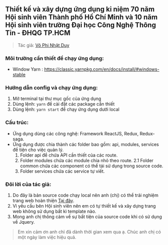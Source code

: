 ## Thiết kế và xây dựng ứng dụng kỉ niệm 70 năm Hội sinh viên Thành phố Hồ Chí Minh và 10 năm Hội sinh viên trường Đại học Công Nghệ Thông Tin - ĐHQG TP.HCM

> Tác giả: [Võ Phi Nhật Duy](https://www.facebook.com/NTBGN/)

### Môi trường cần thiết để chạy ứng dụng:

- Window Yarn : https://classic.yarnpkg.com/en/docs/install/#windows-stable

### Hướng dẫn config và chạy ứng dụng:

1. Mở terminal tại thư mục gốc của ứng dụng
2. Dùng lệnh: `yarn` để cài đặt các package cần thiết
3. Dùng lệnh: `yarn start` để chạy ứng dụng dưới local

### Cấu trúc:

- Ứng dụng dùng các công nghệ: Framework ReactJS, Redux, Redux-saga.
- Ứng dụng được chia thành các folder bao gồm: api, modules, services để tiện cho việc quản lý.
  1. Folder api để chứa API cần thiết của các route.
  2. Folder modules chứa các module chia nhỏ theo route.
    2.1 Folder common chứa các component có thể tái sử dụng trong source code.
  3. Folder services chứa các service tự viết.

### Đôi lời của tác giả:

1. Do đây là bản source code chạy local nên anh (chị) có thể trải nghiệm trang web hoàn thiện [Tại đây](http://10namhsv.tuoitre.uit.edu.vn).
2. Vì yêu cầu bên Hội sinh viên nên em có tự thiết kế và xây dựng trang web không sử dụng bất kì template nào.
3. Mong anh chị thông cảm về sự bất tiện của source code khi có sử dụng về Jquery.

> Em xin cảm ơn anh chỉ đã dành thời gian xem qua ạ. Chúc anh chị có một ngày làm việc hiệu quả.